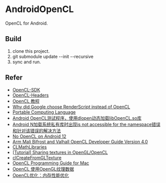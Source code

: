 # AndroidOpenCL
OpenCL for Android.

## Build
1. clone this project.
2. git submodule update --init --recursive
3. sync and run.

## Refer
* [OpenCL-SDK](https://github.com/KhronosGroup/OpenCL-SDK)
* [OpenCL-Headers](https://github.com/KhronosGroup/OpenCL-Headers)
* [OpenCL 教程](https://deepinout.com/opencl)
* [Why did Google choose RenderScript instead of OpenCL](https://stackoverflow.com/questions/14385843/why-did-google-choose-renderscript-instead-of-opencl)
* [Portable Computing Language](https://github.com/pocl/pocl)
* [Android OpenCL测试程序，使用dlopen动态加载libOpenCL.so库](https://blog.csdn.net/wjskeepmaking/article/details/70080315)
* [Android N加载系统私有库时出现is not accessible for the namespace错误和针对该错误的解决方法](https://blog.csdn.net/wjskeepmaking/article/details/70153995)
* [No OpenCL on Android 12](https://issuetracker.google.com/issues/183419289)
* [Arm Mali Bifrost and Valhall OpenCL Developer Guide Version 4.0](https://developer.arm.com/documentation/101574/0400/Using-OpenCL-extensions/Inter-operation-with-EGL/EGL-images)
* [CLMathLibraries](https://github.com/clMathLibraries)
* [[Tutorial] Sharing textures in OpenGL/OpenCL](http://digital-thinking.de/tutorial-gameoflife-openglopencl/)
* [clCreateFromGLTexture](https://man.opencl.org/clCreateFromGLTexture.html)
* [OpenCL Programming Guide for Mac](https://developer.apple.com/library/archive/documentation/Performance/Conceptual/OpenCL_MacProgGuide/shareGroups/shareGroups.html)
* [OpenCL 使用OpenGL纹理数据](https://deepinout.com/opencl/opencl-interoperates-with-opengl/opencl-clcreatefromgltexture.html)
* [OpenCL优化：内存性能优化](https://zhuanlan.zhihu.com/p/396912769)
